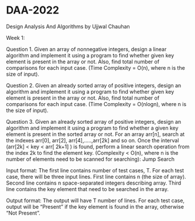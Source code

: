 # DAA-2022
Design Analysis And Algorithms by Ujjwal Chauhan

Week 1:

Question 1. 
   Given an array of nonnegative integers, design a linear algorithm and implement it using a 
   program to find whether given key element is present in the array or not. Also, find total number 
   of comparisons for each input case. (Time Complexity = O(n), where n is the size of input).
   
   
Question 2. 
   Given an already sorted array of positive integers, design an algorithm and implement it using a 
   program to find whether given key element is present in the array or not. Also, find total number 
   of comparisons for each input case. (Time Complexity = O(nlogn), where n is the size of input).
   
   
Question 3. 
   Given an already sorted array of positive integers, design an algorithm and implement it using a
   program to find whether a given key element is present in the sorted array or not. For an array 
   arr[n], search at the indexes arr[0], arr[2], arr[4],.....,arr[2k] and so on. Once the interval 
   (arr[2k] < key < arr[ 2k+1] ) is found, perform a linear search operation from the index 2k to 
   find the element key. (Complexity < O(n), where n is the number of elements need to be scanned 
   for searching): Jump Search

   Input format: The first line contains number of test cases, T.
   For each test case, there will be three input lines.
   First line contains n (the size of array).
   Second line contains n space-separated integers describing array.
   Third line contains the key element that need to be searched in the array.

   Output format: The output will have T number of lines. 
   For each test case, output will be “Present” if the key element is found in the array, 
   otherwise “Not Present”.
